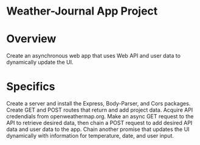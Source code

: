 # Weather-Journal App Project

# Overview
Create an asynchronous web app that uses Web API and user data to dynamically update the UI.  

# Specifics
Create a server and install the Express, Body-Parser, and Cors packages.  Create GET and POST routes that return and add project data.  Acquire API credendials from openweathermap.org.  Make an async GET request to the API to retrieve desired data, then chain a POST request to add desired API data and user data to the app.  Chain another promise that updates the UI dynamically with information for temperature, date, and user input. 

